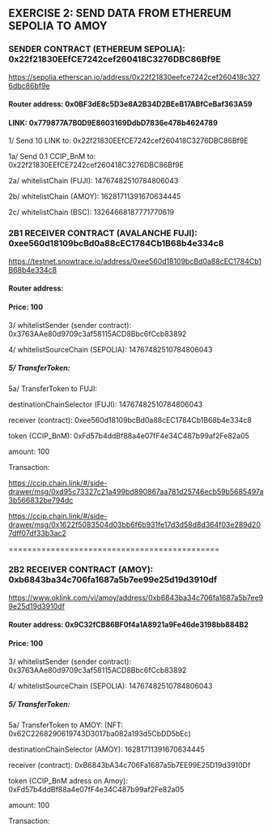 ## EXERCISE 2: SEND DATA FROM ETHEREUM SEPOLIA TO AMOY

### SENDER CONTRACT (ETHEREUM SEPOLIA): 0x22f21830EEfCE7242cef260418C3276DBC86Bf9E

https://sepolia.etherscan.io/address/0x22f21830eefce7242cef260418c3276dbc86bf9e

#### Router address:	0x0BF3dE8c5D3e8A2B34D2BEeB17ABfCeBaf363A59

#### LINK: 0x779877A7B0D9E8603169DdbD7836e478b4624789

1/ Send 10 LINK to: 0x22f21830EEfCE7242cef260418C3276DBC86Bf9E

1a/ Send 0.1 CCIP_BnM to: 0x22f21830EEfCE7242cef260418C3276DBC86Bf9E

2a/ whitelistChain (FUJI): 14767482510784806043

2b/ whitelistChain (AMOY): 16281711391670634445

2c/ whitelistChain (BSC): 13264668187771770619


###  2B1 RECEIVER CONTRACT (AVALANCHE FUJI): 0xee560d18109bcBd0a88cEC1784Cb1B68b4e334c8

https://testnet.snowtrace.io/address/0xee560d18109bcBd0a88cEC1784Cb1B68b4e334c8

#### Router address: 

#### Price: 100

3/ whitelistSender (sender contract): 0x3763AAe80d9709c3af58115ACD8Bbc6fCcb83892

4/ whitelistSourceChain (SEPOLIA): 14767482510784806043

##### 5/ TransferToken:

5a/ TransferToken to FUJI: 

destinationChainSelector (FUJI): 14767482510784806043

receiver (contract): 0xee560d18109bcBd0a88cEC1784Cb1B68b4e334c8

token (CCIP_BnM): 0xFd57b4ddBf88a4e07fF4e34C487b99af2Fe82a05

amount: 100

Transaction:

https://ccip.chain.link/#/side-drawer/msg/0xd95c73327c21a499bd890867aa781d25746ecb59b5685497a3b566832be794dc

https://ccip.chain.link/#/side-drawer/msg/0x1622f5083504d03bb6f6b931fe17d3d58d8d364f03e289d207dff07df33b3ac2

=============================================

###  2B2 RECEIVER CONTRACT (AMOY): 0xb6843ba34c706fa1687a5b7ee99e25d19d3910df

https://www.oklink.com/vi/amoy/address/0xb6843ba34c706fa1687a5b7ee99e25d19d3910df

#### Router address: 0x9C32fCB86BF0f4a1A8921a9Fe46de3198bb884B2

#### Price: 100

3/ whitelistSender (sender contract): 0x3763AAe80d9709c3af58115ACD8Bbc6fCcb83892

4/ whitelistSourceChain (SEPOLIA): 14767482510784806043

##### 5/ TransferToken:

5a/ TransferToken to AMOY: (NFT: 0x62C2268290619743D3017ba082a193d5CbDD5bEc)

destinationChainSelector (AMOY): 16281711391670634445

receiver (contract): 0xB6843bA34c706Fa1687a5b7EE99E25D19d3910Df

token (CCIP_BnM adress on Amoy): 0xFd57b4ddBf88a4e07fF4e34C487b99af2Fe82a05

amount: 100

Transaction:
